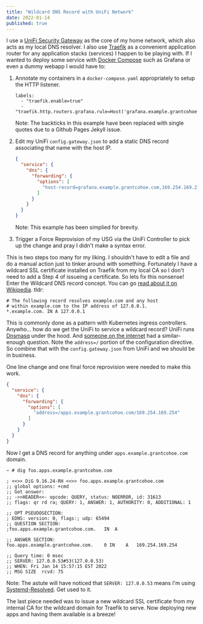 ```yaml
---
title: "Wildcard DNS Record with UniFi Network"
date: 2022-01-14
published: true
---
```


I use a [UniFi Security Gateway](https://www.ui.com/unifi-routing/usg/) as the core of my home network, which also acts as my local DNS resolver. I also use [Traefik](https://traefik.io/) as a convenient application router for any application stacks (services) I happen to be playing with. If I wanted to deploy some service with [Docker Compose](https://docs.docker.com/compose/) such as Grafana or even a dummy webapp I would have to:

1.  Annotate my containers in a `docker-compose.yaml` appropriately to setup the HTTP listener.
    ```
    labels:
      - "traefik.enable=true"
      - "traefik.http.routers.grafana.rule=Host('grafana.example.grantcohoe.com')"
    ```
    Note: The backticks in this example have been replaced with single quotes due to a Github Pages Jekyll issue.

2.  Edit my UniFi `config.gateway.json` to add a static DNS record associating that name with the host IP.
    ```json
    {
      "service": {
        "dns": {
          "forwarding": {
            "options": [
              "host-record=grafana.example.grantcohoe.com,169.254.169.254"
            ]
          }
        }
      }
    }
    ```
    Note: This example has been simplied for brevity.

3.  Trigger a Force Reprovision of my USG via the UniFi Controller to pick up the change and pray I didn't make a syntax error.

This is two steps too many for my liking. I shouldn't have to edit a file and do a manual action just to tinker around with something. Fortunately I have a wildcard SSL certificate installed on Traefik from my local CA so I don't need to add a Step 4 of issueing a certificate. So lets fix this nonsense! Enter the Wildcard DNS record concept. You can go [read about it on Wikipedia](https://en.wikipedia.org/wiki/Wildcard_DNS_record). tldr:
```
# The following record resolves example.com and any host
# within example.com to the IP address of 127.0.0.1.
*.example.com. IN A 127.0.0.1
```

This is commonly done as a pattern with Kubernetes ingress controllers. Anywho... how do we get the UniFi to service a wildcard record? UniFi runs [Dnsmasq](https://thekelleys.org.uk/dnsmasq/doc.html) under the hood. And [someone on the internet](https://qiita.com/bmj0114/items/9c24d863bcab1a634503) had a similar-enough question. Note the `address=/` portion of the configuration directive. So combine that with the `config.gateway.json` from UniFi and we should be in business.

One line change and one final force reprovision were needed to make this work.
```json
{
  "service": {
    "dns": {
      "forwarding": {
        "options": [
          "address=/apps.example.grantcohoe.com/169.254.169.254"
        ]
      }
    }
  }
}
```

Now I get a DNS record for anything under `apps.example.grantcohoe.com` domain.
```
~ # dig foo.apps.example.grantcohoe.com

; <<>> DiG 9.16.24-RH <<>> foo.apps.example.grantcohoe.com
;; global options: +cmd
;; Got answer:
;; ->>HEADER<<- opcode: QUERY, status: NOERROR, id: 31613
;; flags: qr rd ra; QUERY: 1, ANSWER: 1, AUTHORITY: 0, ADDITIONAL: 1

;; OPT PSEUDOSECTION:
; EDNS: version: 0, flags:; udp: 65494
;; QUESTION SECTION:
;foo.apps.example.grantcohoe.com.	IN	A

;; ANSWER SECTION:
foo.apps.example.grantcohoe.com.	0 IN	A	169.254.169.254

;; Query time: 0 msec
;; SERVER: 127.0.0.53#53(127.0.0.53)
;; WHEN: Fri Jan 14 15:57:15 EST 2022
;; MSG SIZE  rcvd: 75
```
Note: The astute will have noticed that `SERVER: 127.0.0.53` means I'm using [Systemd-Resolved](https://fedoramagazine.org/systemd-resolved-introduction-to-split-dns/). Get used to it.

The last piece needed was to issue a new wildcard SSL certificate from my internal CA for the wildcard domain for Traefik to serve. Now deploying new apps and having them available is a breeze!
